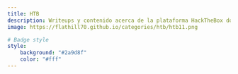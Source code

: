```yaml
---
title: HTB
description: Writeups y contenido acerca de la plataforma HackTheBox donde puedes practicar y mejorar tus habilidades de ciberseguridad y practicar.
image: https://flathill70.github.io/categories/htb/htb11.png

# Badge style
style:
    background: "#2a9d8f"
    color: "#fff"
---
```

